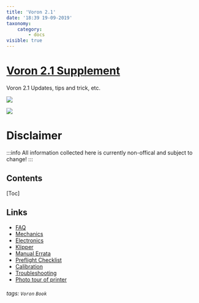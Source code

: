 ```yaml
---
title: 'Voron 2.1'
date: '18:39 19-09-2019'
taxonomy:
    category:
        - docs
visible: true
---
```


# [Voron 2.1 Supplement](https://hackmd.io/BXH4hhtYTO-3TY32TRfDKQ?both)

Voron 2.1 Updates, tips and trick, etc.

![](https://i.imgur.com/aPME4Hj.png)

![](https://i.imgur.com/TpwzACo.jpg)



# Disclaimer
:::info
All information collected here is currently non-offical and subject to change!
:::

## Contents
[Toc]

Links
---
- [FAQ](https://hackmd.io/P_XMpxHGRCe9__FdwCZJsg)
- [Mechanics](https://hackmd.io/-Zgitmj2TwKtQzoedzPIVw)
- [Electronics](https://hackmd.io/q0S1yyxiSnu9VP2jVEHV7w)
- [Klipper](https://hackmd.io/EROaLkSjSqaKzFZkPuqZxg)
- [Manual Errata](https://hackmd.io/ej9YJYuDRgKU3fMNmbGi_g)
- [Preflight Checklist](https://hackmd.io/iR6eD1XZTDS5dpKilpRUtQ)
- [Calibration](https://hackmd.io/iOSF7FGuRg-h8lx77XTsqQ)
- [Troubleshooting](https://hackmd.io/uRbAIpFtT3uDox42aL9djw)
- [Photo tour of printer](https://hackmd.io/sDqmliAIRRyFXOnwiq8Rng)
###### tags: `Voron` `Book`